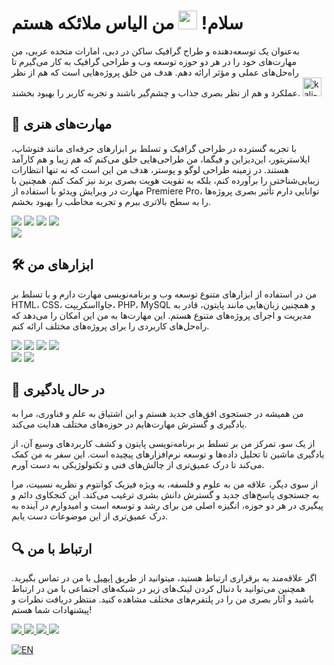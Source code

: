 # سلام! <img src="https://raw.githubusercontent.com/MartinHeinz/MartinHeinz/master/wave.gif" width="30px"> من الیاس ملائکه هستم
به‌عنوان یک توسعه‌دهنده و طراح گرافیک ساکن در دبی، امارات متحده عربی، من مهارت‌های خود را در هر دو حوزه توسعه وب و طراحی گرافیک به کار می‌گیرم تا راه‌حل‌های عملی و مؤثر ارائه دهم. هدف من خلق پروژه‌هایی است که هم از نظر عملکرد و هم از نظر بصری جذاب و چشم‌گیر باشند و تجربه کاربر را بهبود بخشند. <img width="30" height="30" src="https://img.icons8.com/color/100/000000/kali-linux.png" alt="kali-linux"/>

## 🎨 مهارت‌های هنری
با تجربه گسترده در طراحی گرافیک و تسلط بر ابزارهای حرفه‌ای مانند فتوشاپ، ایلاستریتور، این‌دیزاین و فیگما، من طراحی‌هایی خلق می‌کنم که هم زیبا و هم کارآمد هستند. در زمینه طراحی لوگو و پوستر، هدف من این است که نه تنها انتظارات زیبایی‌شناختی را برآورده کنم، بلکه به تقویت هویت بصری برند نیز کمک کنم. همچنین با مهارت در ویرایش ویدئو با استفاده از Premiere Pro، توانایی دارم تأثیر بصری پروژه‌ها را به سطح بالاتری ببرم و تجربه مخاطب را بهبود بخشم.


<img src="https://readme-components.vercel.app/api?component=logo&fill=black&logo=figma&svgfill=df5c43"> <img src="https://readme-components.vercel.app/api?component=logo&fill=black&logo=Photoshop&svgfill=df5c43"> <img src="https://readme-components.vercel.app/api?component=logo&fill=black&logo=Illustrator&svgfill=f6df1c"> <img src="https://readme-components.vercel.app/api?component=logo&fill=black&logo=InDesign&svgfill=659b60"> <br> <img src="https://readme-components.vercel.app/api?component=logo&fill=black&logo=PremierePro&svgfill=f06629">

## 🛠 ابزارهای من
من در استفاده از ابزارهای متنوع توسعه وب و برنامه‌نویسی مهارت دارم و با تسلط بر HTML، CSS، جاوااسکریپت، PHP، MySQL و همچنین زبان‌هایی مانند پایتون، قادر به مدیریت و اجرای پروژه‌های متنوع هستم. این مهارت‌ها به من این امکان را می‌دهد که راه‌حل‌های کاربردی را برای پروژه‌های مختلف ارائه کنم.


<img src="https://readme-components.vercel.app/api?component=logo&fill=black&logo=PHP&svgfill=df5c43"> <img src="https://readme-components.vercel.app/api?component=logo&fill=black&logo=python&svgfill=df5c43"> <img src="https://readme-components.vercel.app/api?component=logo&fill=black&logo=javascript&svgfill=f6df1c"> <img src="https://readme-components.vercel.app/api?component=logo&fill=black&logo=MYSQL&svgfill=659b60"> <br> <img src="https://readme-components.vercel.app/api?component=logo&fill=black&logo=html5&svgfill=f06629"> <img src="https://readme-components.vercel.app/api?component=logo&fill=black&logo=CSS3&svgfill=028dd1">

## 📖 در حال یادگیری
من همیشه در جستجوی افق‌های جدید هستم و این اشتیاق به علم و فناوری، مرا به یادگیری و گسترش مهارت‌هایم در حوزه‌های مختلف هدایت می‌کند.

از یک سو، تمرکز من بر تسلط بر برنامه‌نویسی پایتون و کشف کاربردهای وسیع آن، از یادگیری ماشین تا تحلیل داده‌ها و توسعه نرم‌افزارهای پیچیده است. این سفر به من کمک می‌کند تا درک عمیق‌تری از چالش‌های فنی و تکنولوژیکی به دست آورم.

از سوی دیگر، علاقه من به علوم و فلسفه، به ویژه فیزیک کوانتوم و نظریه نسبیت، مرا به جستجوی پاسخ‌های جدید و گسترش دانش بشری ترغیب می‌کند. این کنجکاوی دائم و پیگیری در هر دو حوزه، انگیزه اصلی من برای رشد و توسعه است و امیدوارم در آینده به درک عمیق‌تری از این موضوعات دست یابم.

## 🔍 ارتباط با من
اگر علاقه‌مند به برقراری ارتباط هستید، میتوانید از طریق [ایمیل](mailto:Elyasmalaeka@gmail.com) با من در تماس بگیرید. همچنین می‌توانید با دنبال کردن لینک‌های زیر در شبکه‌های اجتماعی با من در ارتباط باشید و آثار بصری من را در پلتفرم‌های مختلف مشاهده کنید. منتظر دریافت نظرات و پیشنهادات شما هستم!


<a href="https://t.me/elyas_malaeka"> <img src="https://readme-components.vercel.app/api?component=logo&fill=black&logo=Telegram&svgfill=df5c43"> </a> <a href="https://www.figma.com/@elyas_malaeka"> <img src="https://readme-components.vercel.app/api?component=logo&fill=black&logo=Figma&svgfill=f6df1c"> </a> <a href="https://dribbble.com/elyas-malaeka"> <img src="https://readme-components.vercel.app/api?component=logo&fill=black&logo=Dribbble&svgfill=f6df1c"> </a> <a href="https://www.behance.net/elyas_malaeka/"> <img src="https://readme-components.vercel.app/api?component=logo&fill=black&logo=Behance&svgfill=f6df1c"> </a>




[![EN](https://img.shields.io/badge/Language-English-green)](README.md)



